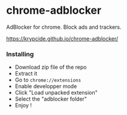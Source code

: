 # chrome-adblocker
AdBlocker for chrome. Block ads and trackers.

https://krypcide.github.io/chrome-adblocker/
### Installing
- Download zip file of the repo
- Extract it
- Go to <code>chrome://extensions</code>
- Enable developper mode
- Click "Load unpacked extension"
- Select the "adblocker folder"
- Enjoy !

